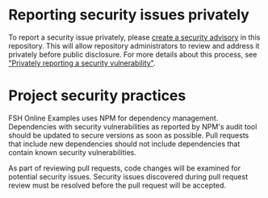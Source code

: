 # Reporting security issues privately

To report a security issue privately, please [create a security advisory](https://github.com/FHIR/FSHOnline-Examples/security/advisories) in this repository. This will allow repository administrators to review and address it privately before public disclosure. For more details about this process, see ["Privately reporting a security vulnerability"](https://docs.github.com/en/code-security/security-advisories/guidance-on-reporting-and-writing-information-about-vulnerabilities/privately-reporting-a-security-vulnerability).

# Project security practices

FSH Online Examples uses NPM for dependency management. Dependencies with security vulnerabilities as reported by NPM's audit tool should be updated to secure versions as soon as possible. Pull requests that include new dependencies should not include dependencies that contain known security vulnerabilities.

As part of reviewing pull requests, code changes will be examined for potential security issues. Security issues discovered during pull request review must be resolved before the pull request will be accepted.
